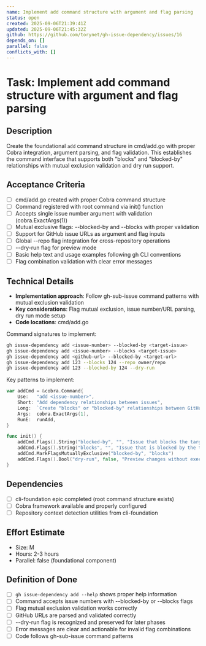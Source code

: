 ```yaml
---
name: Implement add command structure with argument and flag parsing
status: open
created: 2025-09-06T21:39:41Z
updated: 2025-09-06T21:45:32Z
github: https://github.com/torynet/gh-issue-dependency/issues/16
depends_on: []
parallel: false
conflicts_with: []
---
```


# Task: Implement add command structure with argument and flag parsing

## Description
Create the foundational `add` command structure in cmd/add.go with proper Cobra integration, argument parsing, and flag validation. This establishes the command interface that supports both "blocks" and "blocked-by" relationships with mutual exclusion validation and dry run support.

## Acceptance Criteria
- [ ] cmd/add.go created with proper Cobra command structure
- [ ] Command registered with root command via init() function
- [ ] Accepts single issue number argument with validation (cobra.ExactArgs(1))
- [ ] Mutual exclusive flags: --blocked-by and --blocks with proper validation
- [ ] Support for GitHub issue URLs as argument and flag inputs
- [ ] Global --repo flag integration for cross-repository operations
- [ ] --dry-run flag for preview mode
- [ ] Basic help text and usage examples following gh CLI conventions
- [ ] Flag combination validation with clear error messages

## Technical Details
- **Implementation approach**: Follow gh-sub-issue command patterns with mutual exclusion validation
- **Key considerations**: Flag mutual exclusion, issue number/URL parsing, dry run mode setup
- **Code locations**: cmd/add.go

Command signatures to implement:
```bash
gh issue-dependency add <issue-number> --blocked-by <target-issue>
gh issue-dependency add <issue-number> --blocks <target-issue>
gh issue-dependency add <github-url> --blocked-by <target-url>
gh issue-dependency add 123 --blocks 124 --repo owner/repo
gh issue-dependency add 123 --blocked-by 124 --dry-run
```

Key patterns to implement:
```go
var addCmd = &cobra.Command{
    Use:   "add <issue-number>",
    Short: "Add dependency relationships between issues",
    Long:  `Create "blocks" or "blocked-by" relationships between GitHub issues...`,
    Args:  cobra.ExactArgs(1),
    RunE:  runAdd,
}

func init() {
    addCmd.Flags().String("blocked-by", "", "Issue that blocks the target issue")
    addCmd.Flags().String("blocks", "", "Issue that is blocked by the target issue")
    addCmd.MarkFlagsMutuallyExclusive("blocked-by", "blocks")
    addCmd.Flags().Bool("dry-run", false, "Preview changes without executing")
}
```

## Dependencies
- [ ] cli-foundation epic completed (root command structure exists)
- [ ] Cobra framework available and properly configured
- [ ] Repository context detection utilities from cli-foundation

## Effort Estimate
- Size: M
- Hours: 2-3 hours
- Parallel: false (foundational component)

## Definition of Done
- [ ] `gh issue-dependency add --help` shows proper help information
- [ ] Command accepts issue numbers with --blocked-by or --blocks flags
- [ ] Flag mutual exclusion validation works correctly
- [ ] GitHub URLs are parsed and validated correctly
- [ ] --dry-run flag is recognized and preserved for later phases
- [ ] Error messages are clear and actionable for invalid flag combinations
- [ ] Code follows gh-sub-issue command patterns
